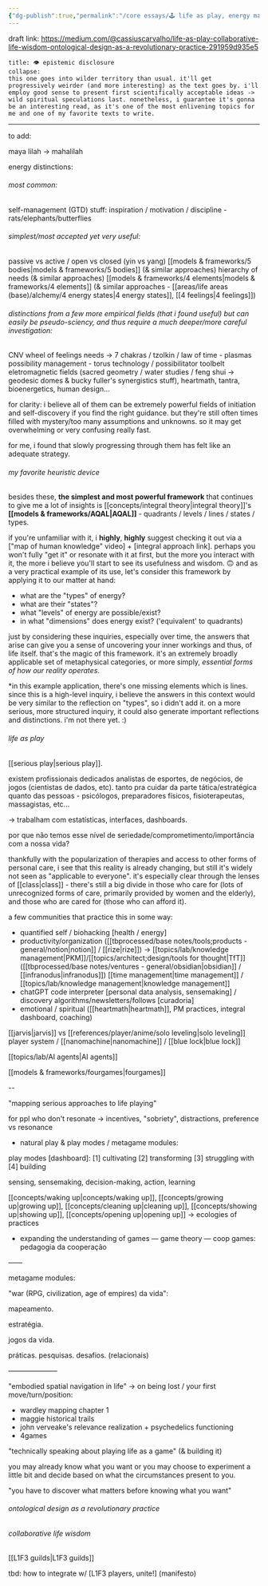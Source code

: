 ```yaml
---
{"dg-publish":true,"permalink":"/core essays/🕹 life as play, energy management, collaborative life wisdom & ontological design as systemic responses/","created":"2023-12-12T12:06:45.872-03:00","updated":"2024-07-15T17:08:29.633-03:00"}
---
```


draft link: https://medium.com/@cassiuscarvalho/life-as-play-collaborative-life-wisdom-ontological-design-as-a-revolutionary-practice-291959d935e5

```ad-info
title: 👁 epistemic disclosure
collapse:
this one goes into wilder territory than usual. it'll get progressively weirder (and more interesting) as the text goes by. i'll employ good sense to present first scientifically acceptable ideas -> wild spiritual speculations last. nonetheless, i guarantee it's gonna be an interesting read, as it's one of the most enlivening topics for me and one of my favorite texts to write.
```

---
to add:

maya
lilah -> mahalilah

energy distinctions:

###### most common:

self-management (GTD) stuff:
inspiration / motivation / discipline - rats/elephants/butterflies

###### simplest/most accepted yet very useful:
passive vs active / open vs closed (yin vs yang)
[[models & frameworks/5 bodies\|models & frameworks/5 bodies]] (& similar approaches)
hierarchy of needs (& similar approaches)
[[models & frameworks/4 elements\|models & frameworks/4 elements]] (& similar approaches - [[areas/life areas (base)/alchemy/4 energy states\|4 energy states]], [[4 feelings\|4 feelings]])

###### distinctions from a few more empirical fields (that i found useful) but can easily be pseudo-sciency, and thus require a much deeper/more careful investigation:

CNV wheel of feelings 
needs -> 7 chakras / tzolkin / law of time - plasmas
possibility management - torus technology / possibilitator toolbelt
eletromagnetic fields (sacred geometry / water studies / feng shui -> geodesic domes & bucky fuller's synergistics stuff), heartmath, tantra, bioenergetics, human design...

for clarity: i believe all of them can be extremely powerful fields of initiation and self-discovery if you find the right guidance. but they're still often times filled with mystery/too many assumptions and unknowns. so it may get overwhelming or very confusing really fast.

for me, i found that slowly progressing through them has felt like an adequate strategy.

###### my favorite heuristic device

besides these, **the simplest and most powerful framework** that continues to give me a lot of insights is [[concepts/integral theory\|integral theory]]'s **[[models & frameworks/AQAL\|AQAL]]** - quadrants / levels / lines / states / types.

if you're unfamiliar with it, i **highly**, **highly** suggest checking it out via a ["map of human knowledge" video] + [integral approach link]. perhaps you won't fully "get it" or resonate with it at first, but the more you interact with it, the more i believe you'll start to see its usefulness and wisdom. 🙃 and as a very practical example of its use, let's consider this framework by applying it to our matter at hand:

- what are the "types" of energy?
- what are their "states"?
- what "levels" of energy are possible/exist?
- in what "dimensions" does energy exist? ('equivalent' to quadrants)

just by considering these inquiries, especially over time, the answers that arise can give you a sense of uncovering your inner workings and thus, of life itself. that's the magic of this framework. it's an extremely broadly applicable set of metaphysical categories, or more simply, *essential forms of how our reality operates*.

*in this example application, there's one missing elements which is lines. since this is a high-level inquiry, i believe the answers in this context would be very similar to the reflection on "types", so i didn't add it. on a more serious, more structured inquiry, it could also generate important reflections and distinctions. i'm not there yet. :)

###### life as play

[[serious play\|serious play]].

existem profissionais dedicados analistas de esportes, de negócios, de jogos (cientistas de dados, etc). tanto pra cuidar da parte tática/estratégica quanto das pessoas - psicólogos, preparadores físicos, fisioterapeutas, massagistas, etc...

-> trabalham com estatísticas, interfaces, dashboards.

por que não temos esse nível de seriedade/comprometimento/importância com a nossa vida?

thankfully with the popularization of therapies and access to other forms of personal care, i see that this reality is already changing, but still it's widely not seen as "applicable to everyone". it's especially clear through the lenses of [[class\|class]] - there's still a big divide in those who care for (lots of unrecognized forms of care, primarily provided by women and the elderly), and those who are cared for (those who can afford it).

a few communities that practice this in some way:
- quantified self / biohacking [health / energy]
- productivity/organization ([[tbprocessed/base notes/tools;products - general/notion\|notion]] / [[rize\|rize]]) -> [[topics/lab/knowledge management\|PKM]]/[[topics/architect;design/tools for thought\|TfT]] ([[tbprocessed/base notes/ventures - general/obsidian\|obsidian]] / [[infranodus\|infranodus]]) [[time management\|time management]] / [[topics/lab/knowledge management\|knowledge management]]
- chatGPT code interpreter [personal data analysis, sensemaking] / discovery algorithms/newsletters/follows [curadoria]
- emotional / spiritual ([[heartmath\|heartmath]], PM practices, integral dashboard, coaching)

[[jarvis\|jarvis]] vs [[references/player/anime/solo leveling\|solo leveling]] player system / [[nanomachine\|nanomachine]] / [[blue lock\|blue lock]] 

[[topics/lab/AI agents\|AI agents]]

[[models & frameworks/fourgames\|fourgames]]

--

"mapping serious approaches to life playing"

for ppl who don't resonate -> incentives, "sobriety", distractions, preference vs resonance

- natural play & play modes / metagame modules:

play modes [dashboard]:
[1] cultivating
[2] transforming
[3] struggling with
[4] building

sensing, sensemaking, decision-making, action, learning

[[concepts/waking up\|concepts/waking up]], [[concepts/growing up\|growing up]], [[concepts/cleaning up\|cleaning up]], [[concepts/showing up\|showing up]], [[concepts/opening up\|opening up]] -> ecologies of practices

- expanding the  understanding of games
— game theory
— coop games: pedagogia da cooperação

——

metagame modules:

"war (RPG, civilization, age of empires) da vida":

mapeamento.

estratégia.

jogos da vida.

práticas. pesquisas. desafios.
(relacionais)

———————

"embodied spatial navigation in life" -> on being lost / your first move/turn/position:

- wardley mapping chapter 1
- maggie historical trails
- john verveake's relevance realization + psychedelics functioning
- 4games

"technically speaking about playing life as a game" (& building it)

you may already know what you want or you may choose to experiment a little bit and decide based on what the circumstances present to you.

"you have to discover what matters before knowing what you want"

###### ontological design as a revolutionary practice



###### collaborative life wisdom

[[L1F3 guilds\|L1F3 guilds]]


tbd: how to integrate w/ [L1F3 players, unite!] (manifesto)